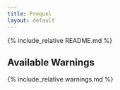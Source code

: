 ```yaml
---
title: Prequel
layout: default
---
```


{% include_relative README.md  %}

## Available Warnings

{% include_relative warnings.md %}
